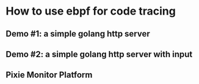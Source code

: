 # How to use ebpf for code tracing

## Demo #1: a simple golang http server

## Demo #2: a simple golang http server with input 

## Pixie Monitor Platform
